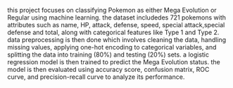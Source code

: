 
this project focuses on classifying Pokemon as either Mega Evolution or Regular using machine learning. the dataset includedes 721 pokemons with attributes such as name, HP, attack, defense, speed, special attack,special defense and total, along with categorical features like Type 1 and Type 2. data preprocessing is then done which involves cleaning the data, handling missing values, applying one-hot encoding to categorical variables, and splitting the data into training (80%) and testing (20%) sets. a logistic regression model is then trained to predict the Mega Evolution status. the model is then evaluated using accuracy score, confusion matrix, ROC curve, and precision-recall curve to analyze its performance. 
